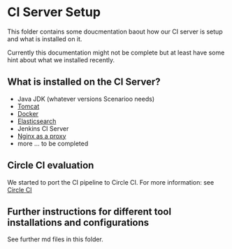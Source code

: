 # CI Server Setup

This folder contains some doucmentation baout how our CI server is setup and what is installed on it.

Currently this documentation might not be complete but at least have some hint about what we installed recently.

## What is installed on the CI Server?

* Java JDK (whatever versions Scenarioo needs)
* [Tomcat](tomcat.md) 
* [Docker](docker.md) 
* [Elasticsearch](Elasticsearch.md)
* Jenkins CI Server
* [Nginx as a proxy](nginx.md)
* more ... to be completed 

## Circle CI evaluation

We started to port the CI pipeline to Circle CI. For more information: see [Circle CI](circle-ci.md)

## Further instructions for different tool installations and configurations

See further md files in this folder.
